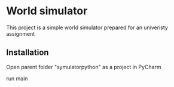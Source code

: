 # World simulator

This project is a simple world simulator prepared for an univeristy assignment

## Installation

Open parent folder "symulatorpython" as a project in PyCharm

run main
